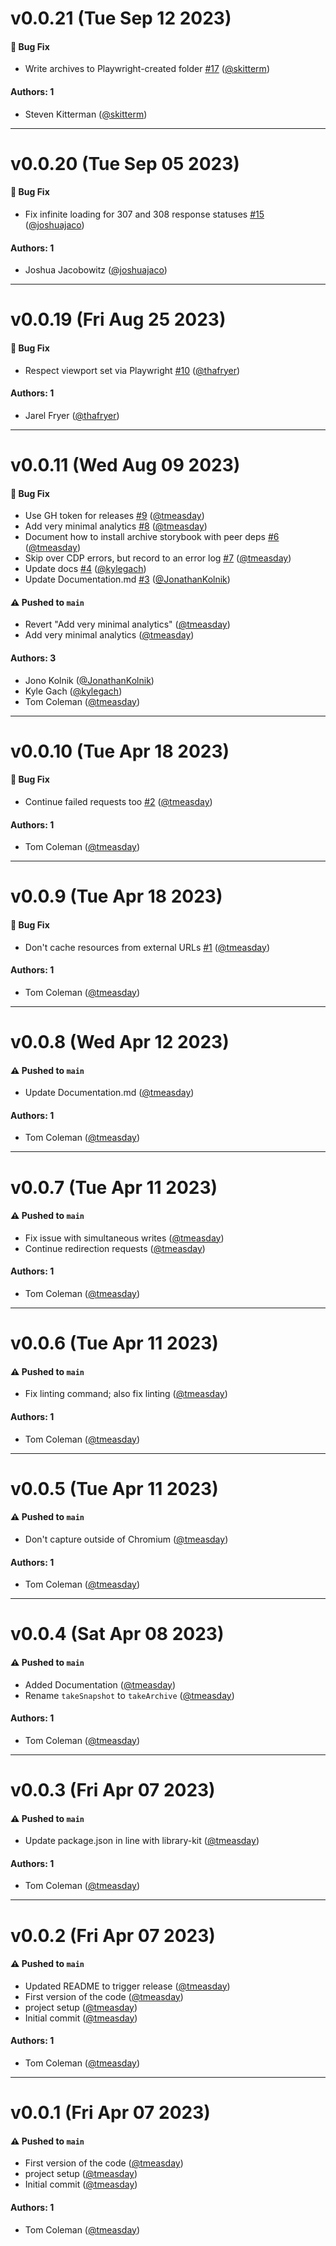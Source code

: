 # v0.0.21 (Tue Sep 12 2023)

#### 🐛 Bug Fix

- Write archives to Playwright-created folder [#17](https://github.com/chromaui/test-archiver/pull/17) ([@skitterm](https://github.com/skitterm))

#### Authors: 1

- Steven Kitterman ([@skitterm](https://github.com/skitterm))

---

# v0.0.20 (Tue Sep 05 2023)

#### 🐛 Bug Fix

- Fix infinite loading for 307 and 308 response statuses [#15](https://github.com/chromaui/test-archiver/pull/15) ([@joshuajaco](https://github.com/joshuajaco))

#### Authors: 1

- Joshua Jacobowitz ([@joshuajaco](https://github.com/joshuajaco))

---

# v0.0.19 (Fri Aug 25 2023)

#### 🐛 Bug Fix

- Respect viewport set via Playwright [#10](https://github.com/chromaui/test-archiver/pull/10) ([@thafryer](https://github.com/thafryer))

#### Authors: 1

- Jarel Fryer ([@thafryer](https://github.com/thafryer))

---

# v0.0.11 (Wed Aug 09 2023)

#### 🐛 Bug Fix

- Use GH token for releases [#9](https://github.com/chromaui/test-archiver/pull/9) ([@tmeasday](https://github.com/tmeasday))
- Add very minimal analytics [#8](https://github.com/chromaui/test-archiver/pull/8) ([@tmeasday](https://github.com/tmeasday))
- Document how to install archive storybook with peer deps [#6](https://github.com/chromaui/test-archiver/pull/6) ([@tmeasday](https://github.com/tmeasday))
- Skip over CDP errors, but record to an error log [#7](https://github.com/chromaui/test-archiver/pull/7) ([@tmeasday](https://github.com/tmeasday))
- Update docs [#4](https://github.com/chromaui/test-archiver/pull/4) ([@kylegach](https://github.com/kylegach))
- Update Documentation.md [#3](https://github.com/chromaui/test-archiver/pull/3) ([@JonathanKolnik](https://github.com/JonathanKolnik))

#### ⚠️ Pushed to `main`

- Revert "Add very minimal analytics" ([@tmeasday](https://github.com/tmeasday))
- Add very minimal analytics ([@tmeasday](https://github.com/tmeasday))

#### Authors: 3

- Jono Kolnik ([@JonathanKolnik](https://github.com/JonathanKolnik))
- Kyle Gach ([@kylegach](https://github.com/kylegach))
- Tom Coleman ([@tmeasday](https://github.com/tmeasday))

---

# v0.0.10 (Tue Apr 18 2023)

#### 🐛 Bug Fix

- Continue failed requests too [#2](https://github.com/chromaui/test-archiver/pull/2) ([@tmeasday](https://github.com/tmeasday))

#### Authors: 1

- Tom Coleman ([@tmeasday](https://github.com/tmeasday))

---

# v0.0.9 (Tue Apr 18 2023)

#### 🐛 Bug Fix

- Don't cache resources from external URLs [#1](https://github.com/chromaui/test-archiver/pull/1) ([@tmeasday](https://github.com/tmeasday))

#### Authors: 1

- Tom Coleman ([@tmeasday](https://github.com/tmeasday))

---

# v0.0.8 (Wed Apr 12 2023)

#### ⚠️ Pushed to `main`

- Update Documentation.md ([@tmeasday](https://github.com/tmeasday))

#### Authors: 1

- Tom Coleman ([@tmeasday](https://github.com/tmeasday))

---

# v0.0.7 (Tue Apr 11 2023)

#### ⚠️ Pushed to `main`

- Fix issue with simultaneous writes ([@tmeasday](https://github.com/tmeasday))
- Continue redirection requests ([@tmeasday](https://github.com/tmeasday))

#### Authors: 1

- Tom Coleman ([@tmeasday](https://github.com/tmeasday))

---

# v0.0.6 (Tue Apr 11 2023)

#### ⚠️ Pushed to `main`

- Fix linting command; also fix linting ([@tmeasday](https://github.com/tmeasday))

#### Authors: 1

- Tom Coleman ([@tmeasday](https://github.com/tmeasday))

---

# v0.0.5 (Tue Apr 11 2023)

#### ⚠️ Pushed to `main`

- Don't capture outside of Chromium ([@tmeasday](https://github.com/tmeasday))

#### Authors: 1

- Tom Coleman ([@tmeasday](https://github.com/tmeasday))

---

# v0.0.4 (Sat Apr 08 2023)

#### ⚠️ Pushed to `main`

- Added Documentation ([@tmeasday](https://github.com/tmeasday))
- Rename `takeSnapshot` to `takeArchive` ([@tmeasday](https://github.com/tmeasday))

#### Authors: 1

- Tom Coleman ([@tmeasday](https://github.com/tmeasday))

---

# v0.0.3 (Fri Apr 07 2023)

#### ⚠️ Pushed to `main`

- Update package.json in line with library-kit ([@tmeasday](https://github.com/tmeasday))

#### Authors: 1

- Tom Coleman ([@tmeasday](https://github.com/tmeasday))

---

# v0.0.2 (Fri Apr 07 2023)

#### ⚠️ Pushed to `main`

- Updated README to trigger release ([@tmeasday](https://github.com/tmeasday))
- First version of the code ([@tmeasday](https://github.com/tmeasday))
- project setup ([@tmeasday](https://github.com/tmeasday))
- Initial commit ([@tmeasday](https://github.com/tmeasday))

#### Authors: 1

- Tom Coleman ([@tmeasday](https://github.com/tmeasday))

---

# v0.0.1 (Fri Apr 07 2023)

#### ⚠️ Pushed to `main`

- First version of the code ([@tmeasday](https://github.com/tmeasday))
- project setup ([@tmeasday](https://github.com/tmeasday))
- Initial commit ([@tmeasday](https://github.com/tmeasday))

#### Authors: 1

- Tom Coleman ([@tmeasday](https://github.com/tmeasday))
